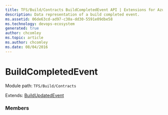 ```yaml
---
title: TFS/Build/Contracts BuildCompletedEvent API | Extensions for Azure DevOps Services
description: Data representation of a build completed event.
ms.assetid: 06de63cd-ad97-c30a-dd30-5591e09dbe58
ms.technology: devops-ecosystem
generated: true
author: chcomley
ms.topic: article
ms.author: chcomley
ms.date: 08/04/2016
---
```


# BuildCompletedEvent

Module path: `TFS/Build/Contracts`

Extends: [BuildUpdatedEvent](./BuildUpdatedEvent.md)

### Members
